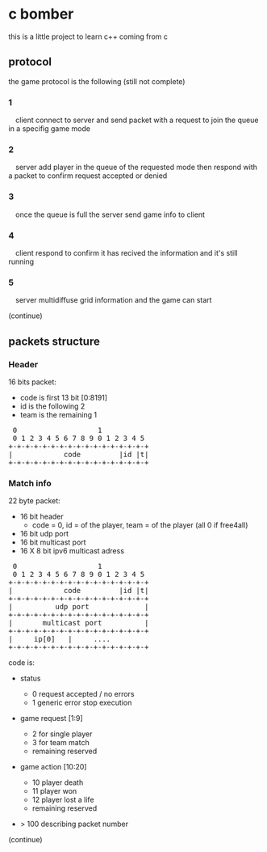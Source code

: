 # c bomber
this is a little project to learn c++ coming from c

## protocol
the game protocol is the following (still not complete)

### 1
&emsp;client connect to server and send packet with a request to join the queue in a specifig game mode

### 2
&emsp;server add player in the queue of the requested mode then respond with a packet to confirm request accepted or denied

### 3
&emsp;once the queue is full the server send game info to client

### 4 
&emsp;client respond to confirm it has recived the information and it's still running

### 5 
&emsp;server multidiffuse grid information and the game can start

(continue)

## packets structure

### Header
16 bits packet:
 - code is first 13 bit [0:8191]
 - id is the following 2
 - team is the remaining 1

<pre>
 0                   1
 0 1 2 3 4 5 6 7 8 9 0 1 2 3 4 5
+-+-+-+-+-+-+-+-+-+-+-+-+-+-+-+-+
|            code         |id |t|
+-+-+-+-+-+-+-+-+-+-+-+-+-+-+-+-+
</pre>

### Match info
22 byte packet:
 - 16 bit header 
    - code = 0, id = of the player, team = of the player (all 0 if free4all)
 - 16 bit udp port
 - 16 bit multicast port
 - 16 X 8 bit ipv6 multicast adress

<pre>
 0                   1
 0 1 2 3 4 5 6 7 8 9 0 1 2 3 4 5
+-+-+-+-+-+-+-+-+-+-+-+-+-+-+-+-+
|            code         |id |t|
+-+-+-+-+-+-+-+-+-+-+-+-+-+-+-+-+
|          udp port             |
+-+-+-+-+-+-+-+-+-+-+-+-+-+-+-+-+
|       multicast port          |
+-+-+-+-+-+-+-+-+-+-+-+-+-+-+-+-+
|     ip[0]   |     ....
+-+-+-+-+-+-+-+-+-+-+-+-+-+-+-+-+
</pre>

code is:
  - status
    - 0 request accepted / no errors
    - 1 generic error stop execution

  - game request [1:9]
    - 2 for single player
    - 3 for team match
    - remaining reserved

  - game action [10:20]
    - 10 player death
    - 11 player won
    - 12 player lost a life
    - remaining reserved 

  - \> 100 describing packet number

(continue)

